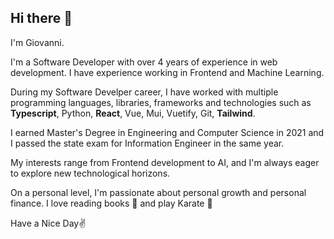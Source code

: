 ## Hi there 👋
I'm Giovanni.

I'm a Software Developer with over 4 years of experience in web development.
I have experience working in Frontend and Machine Learning.

During my Software Develper career, I have worked with multiple programming languages, libraries, frameworks and technologies such as **Typescript**, Python, **React**, Vue, Mui, Vuetify, Git, **Tailwind**. 

I earned Master's Degree in Engineering and Computer Science in 2021 and I passed the state exam for Information Engineer in the same year.

My interests range from Frontend development to AI, and I'm always eager to explore new technological horizons.

On a personal level, I'm passionate about personal growth and personal finance.
I love reading books 📗 and play Karate 🥋

Have a Nice Day✌️
<!--
**gmasotto/gmasotto** is a ✨ _special_ ✨ repository because its `README.md` (this file) appears on your GitHub profile.

Here are some ideas to get you started:

- 🔭 I’m currently working on ...
- 🌱 I’m currently learning ...
- 👯 I’m looking to collaborate on ...
- 🤔 I’m looking for help with ...
- 💬 Ask me about ...
- 📫 How to reach me: ...
- 😄 Pronouns: ...
- ⚡ Fun fact: ...
-->
